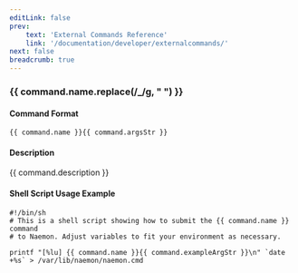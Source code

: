 ```yaml
---
editLink: false
prev:
    text: 'External Commands Reference'
    link: '/documentation/developer/externalcommands/'
next: false
breadcrumb: true
---
```


<script setup>
const command = {"args":[{"name":"host_name","type":"host"},{"name":"check_time","type":"timestamp"}],"name":"SCHEDULE_HOST_CHECK","description":"Schedules the next active check of a particular host at 'check_time'. The 'check_time' argument is specified in time_t format (seconds since the UNIX epoch). Note that the host may not actually be checked at the time you specify. This could occur for a number of reasons: active checks are disabled on a program-wide or service-specific basis, the host is already scheduled to be checked at an earlier time, etc. If you want to force the host check to occur at the time you specify, look at the SCHEDULE_FORCED_HOST_CHECK command.","classes":["host"],"argsStr":";host_name;check_time","exampleArgStr":";host1;1478648441"};
</script>

<h3>{{ command.name.replace(/_/g, " ") }}</h3>

#### Command Format

`{{ command.name }}{{ command.argsStr }}`

#### Description

{{ command.description }}

#### Shell Script Usage Example

```sh-vue
#!/bin/sh
# This is a shell script showing how to submit the {{ command.name }} command
# to Naemon. Adjust variables to fit your environment as necessary.

printf "[%lu] {{ command.name }}{{ command.exampleArgStr }}\n" `date +%s` > /var/lib/naemon/naemon.cmd
```
